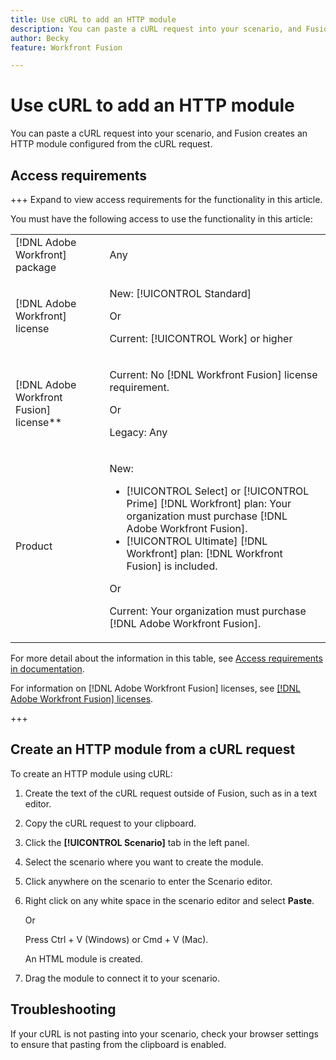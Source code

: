 ```yaml
---
title: Use cURL to add an HTTP module
description: You can paste a cURL request into your scenario, and Fusion creates an HTTP module configured from the cURL request.
author: Becky
feature: Workfront Fusion

---
```

# Use cURL to add an HTTP module

You can paste a cURL request into your scenario, and Fusion creates an HTTP module configured from the cURL request.

## Access requirements

+++ Expand to view access requirements for the functionality in this article.

You must have the following access to use the functionality in this article:

<table style="table-layout:auto">
 <col> 
 <col> 
 <tbody> 
  <tr> 
   <td role="rowheader">[!DNL Adobe Workfront] package</td> 
   <td> <p>Any</p> </td> 
  </tr> 
  <tr data-mc-conditions=""> 
   <td role="rowheader">[!DNL Adobe Workfront] license</td> 
   <td> <p>New: [!UICONTROL Standard]</p><p>Or</p><p>Current: [!UICONTROL Work] or higher</p> </td> 
  </tr> 
  <tr> 
   <td role="rowheader">[!DNL Adobe Workfront Fusion] license**</td> 
   <td>
   <p>Current: No [!DNL Workfront Fusion] license requirement.</p>
   <p>Or</p>
   <p>Legacy: Any </p>
   </td> 
  </tr> 
  <tr> 
   <td role="rowheader">Product</td> 
   <td>
   <p>New:</p> <ul><li>[!UICONTROL Select] or [!UICONTROL Prime] [!DNL Workfront] plan: Your organization must purchase [!DNL Adobe Workfront Fusion].</li><li>[!UICONTROL Ultimate] [!DNL Workfront] plan: [!DNL Workfront Fusion] is included.</li></ul>
   <p>Or</p>
   <p>Current: Your organization must purchase [!DNL Adobe Workfront Fusion].</p>
   </td> 
  </tr>
 </tbody> 
</table>

For more detail about the information in this table, see [Access requirements in documentation](/help/workfront-fusion/references/licenses-and-roles/access-level-requirements-in-documentation.md).

For information on [!DNL Adobe Workfront Fusion] licenses, see [[!DNL Adobe Workfront Fusion] licenses](/help/workfront-fusion/set-up-and-manage-workfront-fusion/licensing-operations-overview/license-automation-vs-integration.md).

+++

## Create an HTTP module from a cURL request


To create an HTTP module using cURL:

1. Create the text of the cURL request outside of Fusion, such as in a text editor.
1. Copy the cURL request to your clipboard.
1. Click the **[!UICONTROL Scenario]** tab in the left panel.
1. Select the scenario where you want to create the module.
1. Click anywhere on the scenario to enter the Scenario editor.
1. Right click on any white space in the scenario editor and select **Paste**.

   Or

   Press Ctrl + V (Windows) or Cmd + V (Mac).
   

   An HTML module is created.
1. Drag the module to connect it to your scenario.

## Troubleshooting

If your cURL is not pasting into your scenario, check your browser settings to ensure that pasting from the clipboard is enabled.



